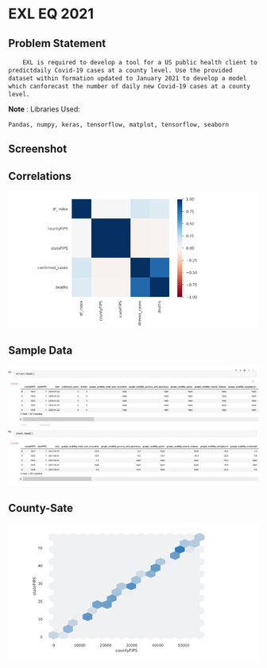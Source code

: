 # EXL EQ 2021

## Problem Statement
```
    EXL is required to develop a tool for a US public health client to predictdaily Covid-19 cases at a county level. Use the provided dataset within formation updated to January 2021 to develop a model which canforecast the number of daily new Covid-19 cases at a county level.
```

**Note** : Libraries Used:
```
Pandas, numpy, keras, tensorflow, matplot, tensorflow, seaborn
```


## Screenshot

## Correlations
![](static\relations.PNG)
<br />

## Sample Data
![](static\sample.PNG)
<br />

## County-Sate
![](static\profile.PNG)
<br />
